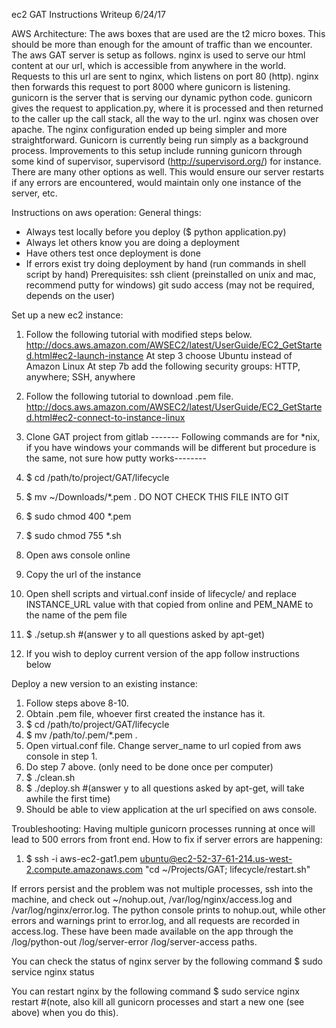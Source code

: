 ec2 GAT Instructions Writeup
6/24/17

AWS Architecture:
The aws boxes that are used are the t2 micro boxes. This should be more than enough for the amount of traffic than we encounter. The aws GAT server is setup as follows. nginx is used to serve our html content at our url, which is accessible from anywhere in the world. Requests to this url are sent to nginx, which listens on port 80 (http). nginx then forwards this request to port 8000 where gunicorn is listening. gunicorn is the server that is serving our dynamic python code. gunicorn gives the request to application.py, where it is processed and then returned to the caller up the call stack, all the way to the url. nginx was chosen over apache. The nginx configuration ended up being simpler and more straightforward.
Gunicorn is currently being run simply as a background process. Improvements to this setup include running gunicorn through some kind of supervisor, supervisord (http://supervisord.org/) for instance. There are many other options as well. This would ensure our server restarts if any errors are encountered, would maintain only one instance of the server, etc.

Instructions on aws operation:
General things:
- Always test locally before you deploy ($ python application.py)
- Always let others know you are doing a deployment
- Have others test once deployment is done
- If errors exist try doing deployment by hand (run commands in shell script by hand)
Prerequisites:
ssh client (preinstalled on unix and mac, recommend putty for windows)
git
sudo access (may not be required, depends on the user)

Set up a new ec2 instance:
1. Follow the following tutorial with modified steps below. http://docs.aws.amazon.com/AWSEC2/latest/UserGuide/EC2_GetStarted.html#ec2-launch-instance
At step 3 choose Ubuntu instead of Amazon Linux
At step 7b add the following security groups: HTTP, anywhere; SSH, anywhere

2. Follow the following tutorial to download .pem file.
http://docs.aws.amazon.com/AWSEC2/latest/UserGuide/EC2_GetStarted.html#ec2-connect-to-instance-linux

3. Clone GAT project from gitlab
------- Following commands are for *nix, if you have windows your commands will be different but procedure is the same, not sure how putty works--------
4. $ cd /path/to/project/GAT/lifecycle
5. $ mv ~/Downloads/*.pem . DO NOT CHECK THIS FILE INTO GIT
6. $ sudo chmod 400 *.pem
7. $ sudo chmod 755 *.sh
8. Open aws console online
9. Copy the url of the instance
10. Open shell scripts and virtual.conf inside of lifecycle/ and replace INSTANCE_URL value with that copied from online and PEM_NAME to the name of the pem file
11. $ ./setup.sh #(answer y to all questions asked by apt-get)
12. If you wish to deploy current version of the app follow instructions below

Deploy a new version to an existing instance:
1. Follow steps above 8-10.
2. Obtain .pem file, whoever first created the instance has it.
3. $ cd /path/to/project/GAT/lifecycle
4. $ mv /path/to/.pem/*.pem .
5. Open virtual.conf file. Change server_name to url copied from aws console in step 1.
6. Do step 7 above. (only need to be done once per computer)
7. $ ./clean.sh 
8. $ ./deploy.sh #(answer y to all questions asked by apt-get, will take awhile the first time)
13. Should be able to view application at the url specified on aws console.

Troubleshooting:
Having multiple gunicorn processes running at once will lead to 500 errors from front end. How to fix if server errors are happening:
1. $ ssh -i aws-ec2-gat1.pem ubuntu@ec2-52-37-61-214.us-west-2.compute.amazonaws.com "cd ~/Projects/GAT; lifecycle/restart.sh"

If errors persist and the problem was not multiple processes, ssh into the machine, and check out ~/nohup.out, /var/log/nginx/access.log and /var/log/nginx/error.log. The python console prints to nohup.out, while other errors and warnings print to error.log, and all requests are recorded in access.log. These have been made available on the app through the /log/python-out /log/server-error /log/server-access paths.

You can check the status of nginx server by the following command $ sudo service nginx status

You can restart nginx by the following command $ sudo service nginx restart #(note, also kill all gunicorn processes and start a new one (see above) when you do this).

